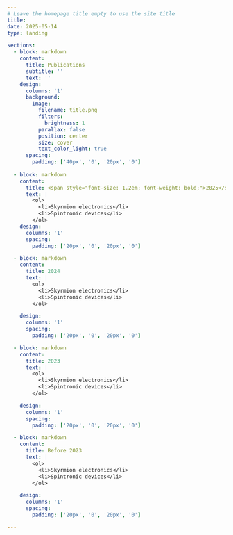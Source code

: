 ```yaml
---
# Leave the homepage title empty to use the site title
title:
date: 2025-05-14
type: landing

sections:
  - block: markdown
    content:
      title: Publications
      subtitle: ''
      text: ''
    design:
      columns: '1'
      background:
        image: 
          filename: title.png
          filters:
            brightness: 1
          parallax: false
          position: center
          size: cover
          text_color_light: true
      spacing:
        padding: ['40px', '0', '20px', '0']
    
  - block: markdown
    content:
      title: <span style="font-size: 1.2em; font-weight: bold;">2025</span>
      text: |   
        <ol>
          <li>Skyrmion electronics</li>
          <li>Spintronic devices</li>
        </ol>
    design:
      columns: '1'
      spacing:
        padding: ['20px', '0', '20px', '0']

  - block: markdown
    content:
      title: 2024
      text: |   
        <ol>
          <li>Skyrmion electronics</li>
          <li>Spintronic devices</li>
        </ol>

    design:
      columns: '1'
      spacing:
        padding: ['20px', '0', '20px', '0']

  - block: markdown
    content:
      title: 2023
      text: |   
        <ol>
          <li>Skyrmion electronics</li>
          <li>Spintronic devices</li>
        </ol>

    design:
      columns: '1'
      spacing:
        padding: ['20px', '0', '20px', '0']

  - block: markdown
    content:
      title: Before 2023
      text: |   
        <ol>
          <li>Skyrmion electronics</li>
          <li>Spintronic devices</li>
        </ol>

    design:
      columns: '1'
      spacing:
        padding: ['20px', '0', '20px', '0']

---
```


